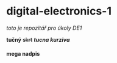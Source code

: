 # digital-electronics-1
*toto je repozitář pro úkoly DE1*

**tučný** ~~skrt~~ ***tucna kurziva***

#### mega nadpis
